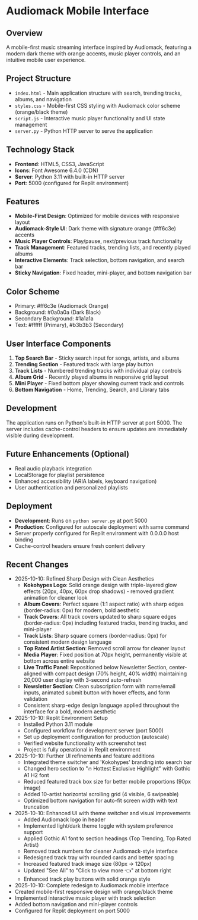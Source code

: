 # Audiomack Mobile Interface

## Overview
A mobile-first music streaming interface inspired by Audiomack, featuring a modern dark theme with orange accents, music player controls, and an intuitive mobile user experience.

## Project Structure
- `index.html` - Main application structure with search, trending tracks, albums, and navigation
- `styles.css` - Mobile-first CSS styling with Audiomack color scheme (orange/black theme)
- `script.js` - Interactive music player functionality and UI state management
- `server.py` - Python HTTP server to serve the application

## Technology Stack
- **Frontend**: HTML5, CSS3, JavaScript
- **Icons**: Font Awesome 6.4.0 (CDN)
- **Server**: Python 3.11 with built-in HTTP server
- **Port**: 5000 (configured for Replit environment)

## Features
- **Mobile-First Design**: Optimized for mobile devices with responsive layout
- **Audiomack-Style UI**: Dark theme with signature orange (#ff6c3e) accents
- **Music Player Controls**: Play/pause, next/previous track functionality
- **Track Management**: Featured tracks, trending lists, and recently played albums
- **Interactive Elements**: Track selection, bottom navigation, and search bar
- **Sticky Navigation**: Fixed header, mini-player, and bottom navigation bar

## Color Scheme
- Primary: #ff6c3e (Audiomack Orange)
- Background: #0a0a0a (Dark Black)
- Secondary Background: #1a1a1a
- Text: #ffffff (Primary), #b3b3b3 (Secondary)

## User Interface Components
1. **Top Search Bar** - Sticky search input for songs, artists, and albums
2. **Trending Section** - Featured track with large play button
3. **Track Lists** - Numbered trending tracks with individual play controls
4. **Album Grid** - Recently played albums in responsive grid layout
5. **Mini Player** - Fixed bottom player showing current track and controls
6. **Bottom Navigation** - Home, Trending, Search, and Library tabs

## Development
The application runs on Python's built-in HTTP server at port 5000. The server includes cache-control headers to ensure updates are immediately visible during development.

## Future Enhancements (Optional)
- Real audio playback integration
- LocalStorage for playlist persistence
- Enhanced accessibility (ARIA labels, keyboard navigation)
- User authentication and personalized playlists

## Deployment
- **Development**: Runs on `python server.py` at port 5000
- **Production**: Configured for autoscale deployment with same command
- Server properly configured for Replit environment with 0.0.0.0 host binding
- Cache-control headers ensure fresh content delivery

## Recent Changes
- 2025-10-10: Refined Sharp Design with Clean Aesthetics
  - **Kokohypes Logo**: Solid orange design with triple-layered glow effects (20px, 40px, 60px drop shadows) - removed gradient animation for cleaner look
  - **Album Covers**: Perfect square (1:1 aspect ratio) with sharp edges (border-radius: 0px) for modern, bold aesthetic
  - **Track Covers**: All track covers updated to sharp square edges (border-radius: 0px) including featured tracks, trending tracks, and mini-player
  - **Track Lists**: Sharp square corners (border-radius: 0px) for consistent modern design language
  - **Top Rated Artist Section**: Removed scroll arrow for cleaner layout
  - **Media Player**: Fixed position at 70px height, permanently visible at bottom across entire website
  - **Live Traffic Panel**: Repositioned below Newsletter Section, center-aligned with compact design (70% height, 40% width) maintaining 20,000 user display with 3-second auto-refresh
  - **Newsletter Section**: Clean subscription form with name/email inputs, animated submit button with hover effects, and form validation
  - Consistent sharp-edge design language applied throughout the interface for a bold, modern aesthetic
- 2025-10-10: Replit Environment Setup
  - Installed Python 3.11 module
  - Configured workflow for development server (port 5000)
  - Set up deployment configuration for production (autoscale)
  - Verified website functionality with screenshot test
  - Project is fully operational in Replit environment
- 2025-10-10: Further UI refinements and feature additions
  - Integrated theme switcher and 'Kokohypes' branding into search bar
  - Changed hero section to "🔥 Hottest Exclusive Highlight" with Gothic A1 H2 font
  - Reduced featured track box size for better mobile proportions (90px image)
  - Added 10-artist horizontal scrolling grid (4 visible, 6 swipeable)
  - Optimized bottom navigation for auto-fit screen width with text truncation
- 2025-10-10: Enhanced UI with theme switcher and visual improvements
  - Added Audiomack logo in header
  - Implemented light/dark theme toggle with system preference support
  - Applied Gothic A1 font to section headings (Top Trending, Top Rated Artist)
  - Removed track numbers for cleaner Audiomack-style interface
  - Redesigned track tray with rounded cards and better spacing
  - Increased featured track image size (80px → 120px)
  - Updated "See All" to "Click to view more 👈" at bottom right
  - Enhanced track play buttons with solid orange style
- 2025-10-10: Complete redesign to Audiomack mobile interface
- Created mobile-first responsive design with orange/black theme
- Implemented interactive music player with track selection
- Added bottom navigation and mini-player controls
- Configured for Replit deployment on port 5000
